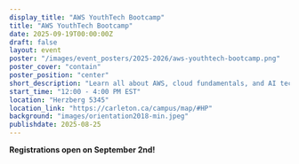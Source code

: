 ```yaml
---
display_title: "AWS YouthTech Bootcamp"
title: "AWS YouthTech Bootcamp"
date: 2025-09-19T00:00:00Z
draft: false
layout: event
poster: "/images/event_posters/2025-2026/aws-youthtech-bootcamp.png"
poster_cover: "contain"
poster_position: "center"
short_description: "Learn all about AWS, cloud fundamentals, and AI technologies from AWS employees!"
start_time: "12:00 - 4:00 PM EST"
location: "Herzberg 5345"
location_link: "https://carleton.ca/campus/map/#HP"
background: "images/orientation2018-min.jpeg"
publishdate: 2025-08-25
---
```

**Registrations open on September 2nd!**